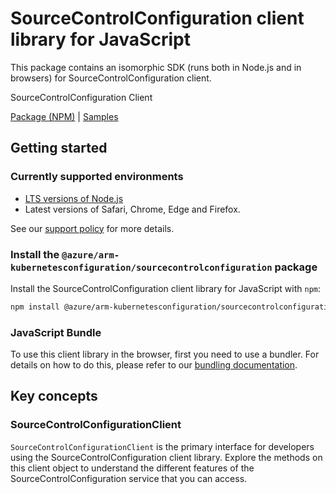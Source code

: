 # SourceControlConfiguration client library for JavaScript

This package contains an isomorphic SDK (runs both in Node.js and in browsers) for SourceControlConfiguration client.

SourceControlConfiguration Client

[Package (NPM)](https://www.npmjs.com/package/@azure/arm-kubernetesconfiguration/sourcecontrolconfiguration) |
[Samples](https://github.com/Azure-Samples/azure-samples-js-management)

## Getting started

### Currently supported environments

- [LTS versions of Node.js](https://github.com/nodejs/release#release-schedule)
- Latest versions of Safari, Chrome, Edge and Firefox.

See our [support policy](https://github.com/Azure/azure-sdk-for-js/blob/main/SUPPORT.md) for more details.


### Install the `@azure/arm-kubernetesconfiguration/sourcecontrolconfiguration` package

Install the SourceControlConfiguration client library for JavaScript with `npm`:

```bash
npm install @azure/arm-kubernetesconfiguration/sourcecontrolconfiguration
```



### JavaScript Bundle
To use this client library in the browser, first you need to use a bundler. For details on how to do this, please refer to our [bundling documentation](https://aka.ms/AzureSDKBundling).

## Key concepts

### SourceControlConfigurationClient

`SourceControlConfigurationClient` is the primary interface for developers using the SourceControlConfiguration client library. Explore the methods on this client object to understand the different features of the SourceControlConfiguration service that you can access.

